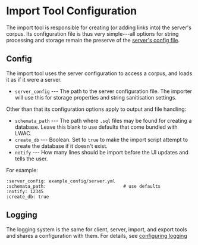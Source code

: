 Import Tool Configuration
=========================
The import tool is responsible for creating (or adding links into) the server's corpus.  Its configuration file is thus very simple---all options for string processing and storage remain the preserve of the [server's config file](server_config.html).


Config
------
The import tool uses the server configuration to access a corpus, and loads it as if it were a server.

 * `server_config`  --- The path to the server configuration file.  The importer will use this for storage properties and string sanitisation settings.

Other than that its configuration options apply to output and file handling:

 * `schemata_path`  --- The path where `.sql` files may be found for creating a database.  Leave this blank to use defaults that come bundled with LWAC.
 * `create_db`      --- Boolean.  Set to `true` to make the import script attempt to create the database if it doesn't exist.
 * `notify`         --- How many lines should be import before the UI updates and tells the user.

For example:

    :server_config: example_config/server.yml
    :schemata_path:                             # use defaults
    :notify: 12345
    :create_db: true


Logging
-------
The logging system is the same for client, server, import, and export tools and shares a configuration with them.  For details, see [configuring logging](log_config.html)

